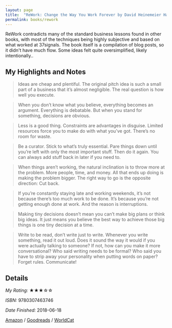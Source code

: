 ```yaml
---
layout: page
title:  "ReWork: Change the Way You Work Forever by David Heinemeier Hansson and Jason Fried"
permalink: books/rework
---
```

ReWork contradicts many of the standard business lessons found in other books, with most of the techniques being highly subjective and based on what worked at 37signals. The book itself is a compilation of blog posts, so it didn't have much flow. Some ideas felt quite oversimplified, likely intentionally..

## My Highlights and Notes

>Ideas are cheap and plentiful. The original pitch idea is such a small part of a business that it’s almost negligible. The real question is how well you execute.

>When you don’t know what you believe, everything becomes an argument. Everything is debatable. But when you stand for something, decisions are obvious.

>Less is a good thing. Constraints are advantages in disguise. Limited resources force you to make do with what you’ve got. There’s no room for waste.

>Be a curator. Stick to what’s truly essential. Pare things down until you’re left with only the most important stuff. Then do it again. You can always add stuff back in later if you need to.

>When things aren’t working, the natural inclination is to throw more at the problem. More people, time, and money. All that ends up doing is making the problem bigger. The right way to go is the opposite direction: Cut back.

>If you’re constantly staying late and working weekends, it’s not because there’s too much work to be done. It’s because you’re not getting enough done at work. And the reason is interruptions.

>Making tiny decisions doesn’t mean you can’t make big plans or think big ideas. It just means you believe the best way to achieve those big things is one tiny decision at a time.

>Write to be read, don’t write just to write. Whenever you write something, read it out loud. Does it sound the way it would if you were actually talking to someone? If not, how can you make it more conversational? Who said writing needs to be formal? Who said you have to strip away your personality when putting words on paper? Forget rules. Communicate!

## Details

*My Rating:* ★★★☆☆

*ISBN:* 9780307463746

*Date Finished:* 2018-06-18

[Amazon](https://www.amazon.com/dp/0307463745) / [Goodreads](https://www.goodreads.com/book/show/6732019) / [WorldCat](http://www.worldcat.org/oclc/636046261)